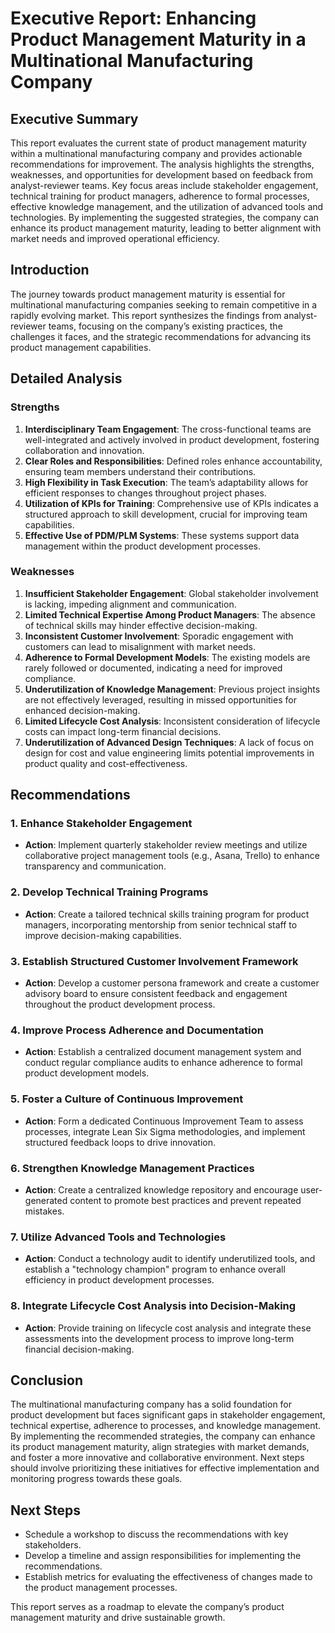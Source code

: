 # Executive Report: Enhancing Product Management Maturity in a Multinational Manufacturing Company

## Executive Summary
This report evaluates the current state of product management maturity within a multinational manufacturing company and provides actionable recommendations for improvement. The analysis highlights the strengths, weaknesses, and opportunities for development based on feedback from analyst-reviewer teams. Key focus areas include stakeholder engagement, technical training for product managers, adherence to formal processes, effective knowledge management, and the utilization of advanced tools and technologies. By implementing the suggested strategies, the company can enhance its product management maturity, leading to better alignment with market needs and improved operational efficiency.

## Introduction
The journey towards product management maturity is essential for multinational manufacturing companies seeking to remain competitive in a rapidly evolving market. This report synthesizes the findings from analyst-reviewer teams, focusing on the company’s existing practices, the challenges it faces, and the strategic recommendations for advancing its product management capabilities.

## Detailed Analysis

### Strengths
1. **Interdisciplinary Team Engagement**: The cross-functional teams are well-integrated and actively involved in product development, fostering collaboration and innovation.
2. **Clear Roles and Responsibilities**: Defined roles enhance accountability, ensuring team members understand their contributions.
3. **High Flexibility in Task Execution**: The team’s adaptability allows for efficient responses to changes throughout project phases.
4. **Utilization of KPIs for Training**: Comprehensive use of KPIs indicates a structured approach to skill development, crucial for improving team capabilities.
5. **Effective Use of PDM/PLM Systems**: These systems support data management within the product development processes.

### Weaknesses
1. **Insufficient Stakeholder Engagement**: Global stakeholder involvement is lacking, impeding alignment and communication.
2. **Limited Technical Expertise Among Product Managers**: The absence of technical skills may hinder effective decision-making.
3. **Inconsistent Customer Involvement**: Sporadic engagement with customers can lead to misalignment with market needs.
4. **Adherence to Formal Development Models**: The existing models are rarely followed or documented, indicating a need for improved compliance.
5. **Underutilization of Knowledge Management**: Previous project insights are not effectively leveraged, resulting in missed opportunities for enhanced decision-making.
6. **Limited Lifecycle Cost Analysis**: Inconsistent consideration of lifecycle costs can impact long-term financial decisions.
7. **Underutilization of Advanced Design Techniques**: A lack of focus on design for cost and value engineering limits potential improvements in product quality and cost-effectiveness.

## Recommendations

### 1. Enhance Stakeholder Engagement
- **Action**: Implement quarterly stakeholder review meetings and utilize collaborative project management tools (e.g., Asana, Trello) to enhance transparency and communication.

### 2. Develop Technical Training Programs
- **Action**: Create a tailored technical skills training program for product managers, incorporating mentorship from senior technical staff to improve decision-making capabilities.

### 3. Establish Structured Customer Involvement Framework
- **Action**: Develop a customer persona framework and create a customer advisory board to ensure consistent feedback and engagement throughout the product development process.

### 4. Improve Process Adherence and Documentation
- **Action**: Establish a centralized document management system and conduct regular compliance audits to enhance adherence to formal product development models.

### 5. Foster a Culture of Continuous Improvement
- **Action**: Form a dedicated Continuous Improvement Team to assess processes, integrate Lean Six Sigma methodologies, and implement structured feedback loops to drive innovation.

### 6. Strengthen Knowledge Management Practices
- **Action**: Create a centralized knowledge repository and encourage user-generated content to promote best practices and prevent repeated mistakes.

### 7. Utilize Advanced Tools and Technologies
- **Action**: Conduct a technology audit to identify underutilized tools, and establish a "technology champion" program to enhance overall efficiency in product development processes.

### 8. Integrate Lifecycle Cost Analysis into Decision-Making
- **Action**: Provide training on lifecycle cost analysis and integrate these assessments into the development process to improve long-term financial decision-making.

## Conclusion
The multinational manufacturing company has a solid foundation for product development but faces significant gaps in stakeholder engagement, technical expertise, adherence to processes, and knowledge management. By implementing the recommended strategies, the company can enhance its product management maturity, align strategies with market demands, and foster a more innovative and collaborative environment. Next steps should involve prioritizing these initiatives for effective implementation and monitoring progress towards these goals. 

## Next Steps
- Schedule a workshop to discuss the recommendations with key stakeholders.
- Develop a timeline and assign responsibilities for implementing the recommendations.
- Establish metrics for evaluating the effectiveness of changes made to the product management processes. 

This report serves as a roadmap to elevate the company’s product management maturity and drive sustainable growth.